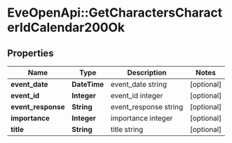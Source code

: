 # EveOpenApi::GetCharactersCharacterIdCalendar200Ok

## Properties
Name | Type | Description | Notes
------------ | ------------- | ------------- | -------------
**event_date** | **DateTime** | event_date string | [optional] 
**event_id** | **Integer** | event_id integer | [optional] 
**event_response** | **String** | event_response string | [optional] 
**importance** | **Integer** | importance integer | [optional] 
**title** | **String** | title string | [optional] 



